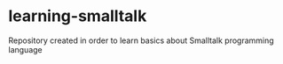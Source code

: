 # learning-smalltalk
Repository created in order to learn basics about Smalltalk programming language
